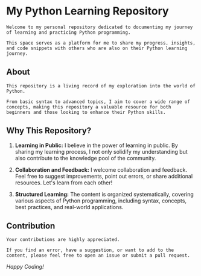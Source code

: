 # My Python Learning Repository
```
Welcome to my personal repository dedicated to documenting my journey of learning and practicing Python programming.

This space serves as a platform for me to share my progress, insights, and code snippets with others who are also on their Python learning journey.
```
## About
```
This repository is a living record of my exploration into the world of Python.

From basic syntax to advanced topics, I aim to cover a wide range of concepts, making this repository a valuable resource for both beginners and those looking to enhance their Python skills.
```
## Why This Repository?

1. **Learning in Public:** I believe in the power of learning in public. By sharing my learning process, I not only solidify my understanding but also contribute to the knowledge pool of the community.

2. **Collaboration and Feedback:** I welcome collaboration and feedback. Feel free to suggest improvements, point out errors, or share additional resources. Let's learn from each other!

3. **Structured Learning:** The content is organized systematically, covering various aspects of Python programming, including syntax, concepts, best practices, and real-world applications.

## Contribution
```
Your contributions are highly appreciated.

If you find an error, have a suggestion, or want to add to the content, please feel free to open an issue or submit a pull request.
```
*Happy Coding!*
